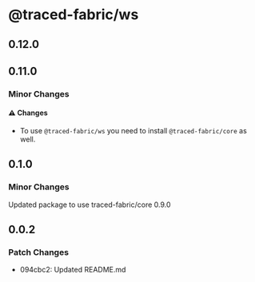 # @traced-fabric/ws

## 0.12.0

## 0.11.0

### Minor Changes

#### ⚠️ Changes

- To use `@traced-fabric/ws` you need to install `@traced-fabric/core` as well.

## 0.1.0

### Minor Changes

Updated package to use traced-fabric/core 0.9.0

## 0.0.2

### Patch Changes

- 094cbc2: Updated README.md

